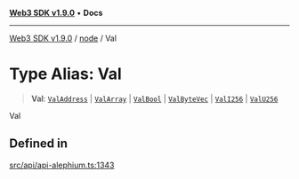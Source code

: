 [**Web3 SDK v1.9.0**](../../../README.md) • **Docs**

***

[Web3 SDK v1.9.0](../../../globals.md) / [node](../README.md) / Val

# Type Alias: Val

> **Val**: [`ValAddress`](../interfaces/ValAddress.md) \| [`ValArray`](../interfaces/ValArray.md) \| [`ValBool`](../interfaces/ValBool.md) \| [`ValByteVec`](../interfaces/ValByteVec.md) \| [`ValI256`](../interfaces/ValI256.md) \| [`ValU256`](../interfaces/ValU256.md)

Val

## Defined in

[src/api/api-alephium.ts:1343](https://github.com/Mystic-Nayy/alephium-web3/blob/c1afd789a197ce5fe21f08c2965942090157c33d/packages/web3/src/api/api-alephium.ts#L1343)
